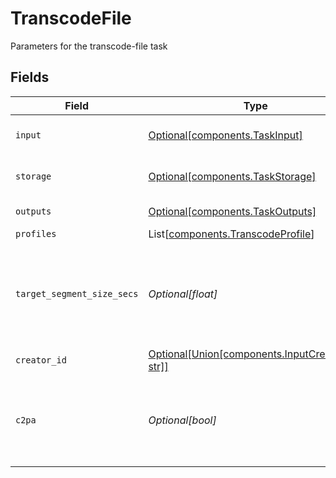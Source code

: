 # TranscodeFile

Parameters for the transcode-file task


## Fields

| Field                                                                                         | Type                                                                                          | Required                                                                                      | Description                                                                                   | Example                                                                                       |
| --------------------------------------------------------------------------------------------- | --------------------------------------------------------------------------------------------- | --------------------------------------------------------------------------------------------- | --------------------------------------------------------------------------------------------- | --------------------------------------------------------------------------------------------- |
| `input`                                                                                       | [Optional[components.TaskInput]](../../models/components/taskinput.md)                        | :heavy_minus_sign:                                                                            | Input video file to transcode                                                                 |                                                                                               |
| `storage`                                                                                     | [Optional[components.TaskStorage]](../../models/components/taskstorage.md)                    | :heavy_minus_sign:                                                                            | Storage for the output files                                                                  |                                                                                               |
| `outputs`                                                                                     | [Optional[components.TaskOutputs]](../../models/components/taskoutputs.md)                    | :heavy_minus_sign:                                                                            | Output formats                                                                                |                                                                                               |
| `profiles`                                                                                    | List[[components.TranscodeProfile](../../models/components/transcodeprofile.md)]              | :heavy_minus_sign:                                                                            | N/A                                                                                           |                                                                                               |
| `target_segment_size_secs`                                                                    | *Optional[float]*                                                                             | :heavy_minus_sign:                                                                            | How many seconds the duration of each output segment should<br/>be<br/>                       | 10                                                                                            |
| `creator_id`                                                                                  | [Optional[Union[components.InputCreatorID1, str]]](../../models/components/inputcreatorid.md) | :heavy_minus_sign:                                                                            | N/A                                                                                           |                                                                                               |
| `c2pa`                                                                                        | *Optional[bool]*                                                                              | :heavy_minus_sign:                                                                            | Decides if the output video should include C2PA signature                                     | false                                                                                         |